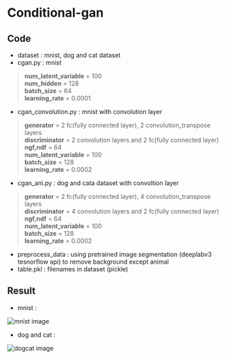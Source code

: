 <h1>Conditional-gan</h1>  
<h2>Code</h2>

* dataset : mnist, dog and cat dataset  
* cgan.py : mnist  
>__num_latent_variable__ = 100  
>__num_hidden__ = 128  
>__batch_size__ = 64  
>__learning_rate__ = 0.0001  

* cgan_convolution.py : mnist with convolution layer  
>__generator__ = 2 fc(fully connected layer), 2 convolution_transpose layers  
__discriminator__ = 2 convolution layers and 2 fc(fully connected layer)  
__ngf,ndf__ = 64  
__num_latent_variable__ = 100  
__batch_size__ = 128  
__learning_rate__ = 0.0002  

* cgan_ani.py : dog and cata dataset with convoltion layer  
>__generator__ = 2 fc(fully connected layer), 4 convolution_transpose layers  
__discriminator__ = 4 convolution layers and 2 fc(fully connected layer)  
__ngf,ndf__ = 64  
__num_latent_variable__ = 100  
__batch_size__ = 128  
__learning_rate__ = 0.0002  

* preprocess_data : using pretrained image segmentation (deeplabv3 tesnorflow api) to remove background except animal   
* table.pkl : filenames in dataset (pickle)

<h2>Result</h2>  

* mnist :  

![mnist image](./readme/cgan_mnist.gif)  

* dog and cat :

![dogcat image](./readme/cgan_dogcat.gif)  
